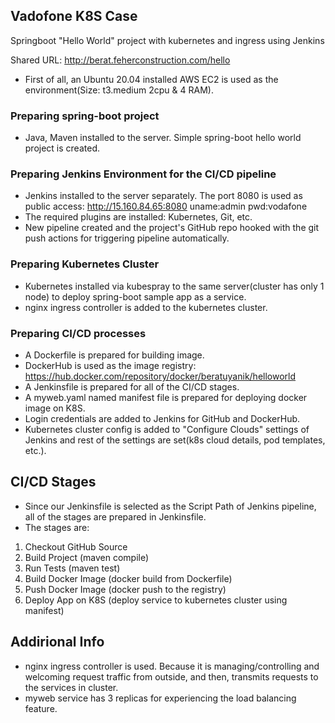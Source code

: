 ## Vadofone K8S Case

Springboot "Hello World" project with kubernetes and ingress using Jenkins

Shared URL: http://berat.feherconstruction.com/hello

* First of all, an Ubuntu 20.04 installed AWS EC2 is used as the environment(Size: t3.medium 2cpu & 4 RAM).

### Preparing spring-boot project

* Java, Maven installed to the server. Simple spring-boot hello world project is created.

### Preparing Jenkins Environment for the CI/CD pipeline

* Jenkins installed to the server separately. The port 8080 is used as public access: http://15.160.84.65:8080 uname:admin pwd:vodafone
* The required plugins are installed: Kubernetes, Git, etc.
* New pipeline created and the project's GitHub repo hooked with the git push actions for triggering pipeline automatically.

### Preparing Kubernetes Cluster

* Kubernetes installed via kubespray to the same server(cluster has only 1 node) to deploy spring-boot sample app as a service.
* nginx ingress controller is added to the kubernetes cluster.


### Preparing CI/CD processes

* A Dockerfile is prepared for building image.
* DockerHub is used as the image registry: https://hub.docker.com/repository/docker/beratuyanik/helloworld
* A Jenkinsfile is prepared for all of the CI/CD stages.
* A myweb.yaml named manifest file is prepared for deploying docker image on K8S.
* Login credentials are added to Jenkins for GitHub and DockerHub.
* Kubernetes cluster config is added to "Configure Clouds" settings of Jenkins and rest of the settings are set(k8s cloud details, pod templates, etc.).


## CI/CD Stages

* Since our Jenkinsfile is selected as the Script Path of Jenkins pipeline, all of the stages are prepared in Jenkinsfile.
* The stages are:

1. Checkout GitHub Source
2. Build Project (maven compile)
3. Run Tests (maven test)
4. Build Docker Image (docker build from Dockerfile)
5. Push Docker Image (docker push to the registry)
6. Deploy App on K8S (deploy service to kubernetes cluster using manifest)


## Addirional Info

* nginx ingress controller is used. Because it is managing/controlling and welcoming request traffic from outside, and then, transmits requests to the services in cluster.
* myweb service has 3 replicas for experiencing the load balancing feature.